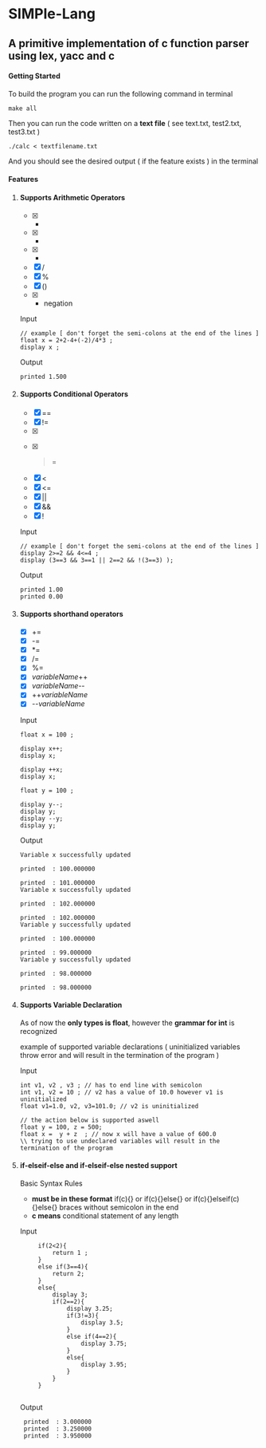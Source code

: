 # SIMPle-Lang
## A primitive implementation of c function parser using lex, yacc and c

#### Getting Started

To build the program you can run the following command in terminal
``` 
make all
```
Then you can run the code written on a **text file** ( see  text.txt, test2.txt, test3.txt ) 
``` 
./calc < textfilename.txt
```
And you should see the desired output ( if the feature exists ) in the terminal 

#### Features

1. #### Supports Arithmetic Operators
   - [x] +
   - [x] -
   - [x] *
   - [x] /
   - [x] %
   - [x] ()
   - [x] - negation
   
   Input
   
   ```
   // example [ don't forget the semi-colons at the end of the lines ] 
   float x = 2+2-4+(-2)/4*3 ; 
   display x ; 
   ```
 
   Output
   
   ```
   printed 1.500
   ```
   
2. #### Supports Conditional Operators
   - [x] ==
   - [x] !=
   - [x] >
   - [x] >=
   - [x] <
   - [x] <=
   - [x] ||
   - [x] && 
   - [x] !
   
   Input 
   
   ```
   // example [ don't forget the semi-colons at the end of the lines ] 
   display 2>=2 && 4<=4 ; 
   display (3==3 && 3==1 || 2==2 && !(3==3) ); 
   ```
   
   Output
   
   ```
   printed 1.00
   printed 0.00
   ```

3. #### Supports shorthand operators
   - [x] +=
   - [x] -=
   - [x] *= 
   - [x] /=
   - [x] %=
   - [x] *variableName*++
   - [x] *variableName*--
   - [x] ++*variableName* 
   - [x] --*variableName* 
   
   Input 
   
   ```
   float x = 100 ; 

   display x++;
   display x;

   display ++x;
   display x;

   float y = 100 ; 

   display y--;
   display y;
   display --y;
   display y;
   ```
   
   Output
   
   ```
   Variable x successfully updated 
 
   printed  : 100.000000 
 
   printed  : 101.000000 
   Variable x successfully updated 
 
   printed  : 102.000000 
 
   printed  : 102.000000 
   Variable y successfully updated 
 
   printed  : 100.000000 
 
   printed  : 99.000000 
   Variable y successfully updated 
 
   printed  : 98.000000 
 
   printed  : 98.000000 
   ```
   
4. #### Supports Variable Declaration 
   As of now the **only types is float**,
   however the **grammar for int** is recognized
   
   example of supported variable declarations ( uninitialized variables throw error and will result in the termination of the program ) 
   
   Input 
   
   ```
   int v1, v2 , v3 ; // has to end line with semicolon 
   int v1, v2 = 10 ; // v2 has a value of 10.0 however v1 is uninitialized
   float v1=1.0, v2, v3=101.0; // v2 is uninitialized
   
   // the action below is supported aswell 
   float y = 100, z = 500; 
   float x =  y + z  ; // now x will have a value of 600.0 
   \\ trying to use undeclared variables will result in the termination of the program 
   ```
   
5. #### if-elseif-else and if-elseif-else nested support
   
   Basic Syntax Rules
   - **must be in these format** if(c){} or if(c){}else{} or if(c){}elseif(c){}else{} braces without semicolon in the end
   - **c means**  conditional statement of any length
   
   Input
   
   ```
        if(2<2){
            return 1 ;
        }
        else if(3==4){
            return 2;
        }
        else{
            display 3;
            if(2==2){
                display 3.25; 
                if(3!=3){
                    display 3.5;
                }
                else if(4==2){
                    display 3.75;
                }
                else{
                    display 3.95;
                }
            }
        }
        
   ```
   
   Output
   
   ```
    printed  : 3.000000 
    printed  : 3.250000 
    printed  : 3.950000 
   ```
   
